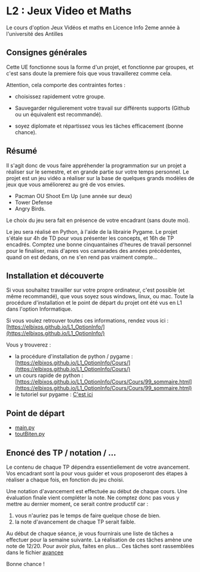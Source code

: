 # L2 : Jeux Video et Maths

Le cours d'option Jeux Vidéos et maths en Licence Info 2eme année à l'université des Antilles

## Consignes générales

Cette UE fonctionne sous la forme d'un projet, et fonctionne par groupes, et c'est sans doute la premiere fois que vous travaillerez comme cela.

Attention, cela comporte des contraintes fortes :

- choisissez rapidement votre groupe.

- Sauvegarder régulierement votre travail sur différents supports (Github ou un équivalent est recommandé).

- soyez diplomate et répartissez vous les tâches efficacement (bonne chance).

## Résumé
Il s'agit donc de vous faire appréhender la programmation sur un projet a réaliser sur le semestre, et en grande partie sur votre temps personnel. Le projet est un jeu vidéo a réaliser sur la base de quelques grands modèles de jeux que vous améliorerez au gré de vos envies.

- Pacman OU Shoot Em Up (une année sur deux)
- Tower Defense
- Angry Birds.

Le choix du jeu sera fait en présence de votre encadrant (sans doute moi).

Le jeu sera réalisé en Python, à l'aide de la librairie Pygame. Le projet s'étale sur 4h de TD pour vous présenter les concepts, et 16h de TP encadrés. Comptez une bonne cinquantaines d'heures de travail personnel pour le finaliser, mais d'apres vos camarades des années précédentes, quand on est dedans, on ne s'en rend pas vraiment compte...

## Installation et découverte
Si vous souhaitez travailler sur votre propre ordinateur, c'est possible (et même recommandé), que vous soyez sous windows, linux, ou mac.
Toute la procédure d'installation et le point de départ du projet ont été vus en L1 dans l'option Informatique.

Si vous voulez retrouver toutes ces informations, rendez vous ici :
[https://elbixos.github.io/L1_OptionInfo/](https://elbixos.github.io/L1_OptionInfo/)

Vous y trouverez :

- la procédure d'installation de python / pygame :
[https://elbixos.github.io/L1_OptionInfo/Cours/](https://elbixos.github.io/L1_OptionInfo/Cours/)
- un cours rapide de python :
[https://elbixos.github.io/L1_OptionInfo/Cours/Cours/99_sommaire.html](https://elbixos.github.io/L1_OptionInfo/Cours/Cours/99_sommaire.html)
- le tutoriel sur pygame :
[C'est ici](tutos/tuto.md)


## Point de départ

- [main.py](Sources/main.py)
- [toutBiten.py](Sources/toutBiten.py)

## Enoncé des TP / notation / ...
Le contenu de chaque TP dépendra essentiellement de votre avancement. Vos encadrant sont la pour vous guider et vous proposeront des étapes à réaliser a chaque fois, en fonction du jeu choisi.

Une notation d'avancement est effectuée au début de chaque cours. Une évaluation finale vient compléter la note. Ne comptez donc pas vous y mettre au dernier moment, ce serait contre productif car :

1. vous n'auriez pas le temps de faire quelque chose de bien.
2. la note d'avancement de chaque TP serait faible.

Au début de chaque séance, je vous fournirais une liste de tâches a effectuer pour la semaine suivante. La réalisation de ces tâches amène une note de 12/20. Pour avoir plus, faites en plus...
Ces tâches sont rassemblées dans le fichier [avancee](avancee.md)


Bonne chance !
